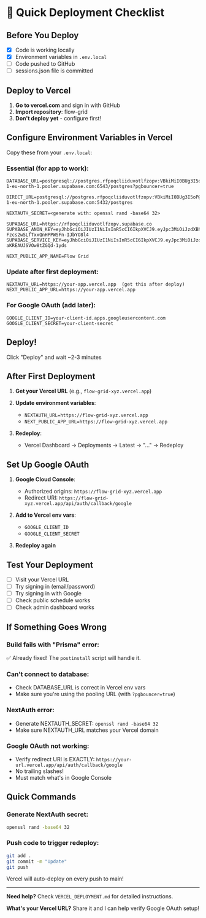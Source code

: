 # 🚀 Quick Deployment Checklist

## Before You Deploy

- [x] Code is working locally
- [x] Environment variables in `.env.local`
- [ ] Code pushed to GitHub
- [ ] sessions.json file is committed

## Deploy to Vercel

1. **Go to vercel.com** and sign in with GitHub
2. **Import repository**: flow-grid
3. **Don't deploy yet** - configure first!

## Configure Environment Variables in Vercel

Copy these from your `.env.local`:

### Essential (for app to work):
```
DATABASE_URL=postgresql://postgres.rfpoqcliiduvotlfzopv:VBkiMiI0BUg3I5oP@aws-1-eu-north-1.pooler.supabase.com:6543/postgres?pgbouncer=true

DIRECT_URL=postgresql://postgres.rfpoqcliiduvotlfzopv:VBkiMiI0BUg3I5oP@aws-1-eu-north-1.pooler.supabase.com:5432/postgres

NEXTAUTH_SECRET=<generate with: openssl rand -base64 32>

SUPABASE_URL=https://rfpoqcliiduvotlfzopv.supabase.co
SUPABASE_ANON_KEY=eyJhbGciOiJIUzI1NiIsInR5cCI6IkpXVCJ9.eyJpc3MiOiJzdXBhYmFzZSIsInJlZiI6InJmcG9xY2xpaWR1dm90bGZ6b3B2Iiwicm9sZSI6ImFub24iLCJpYXQiOjE3NjA1OTM3MDcsImV4cCI6MjA3NjE2OTcwN30.3TTof6rKWWDJ-Fzcs2wSLfTxxQnHPPWSFn-IJbYO8l4
SUPABASE_SERVICE_KEY=eyJhbGciOiJIUzI1NiIsInR5cCI6IkpXVCJ9.eyJpc3MiOiJzdXBhYmFzZSIsInJlZiI6InJmcG9xY2xpaWR1dm90bGZ6b3B2Iiwicm9sZSI6InNlcnZpY2Vfcm9sZSIsImlhdCI6MTc2MDU5MzcwNywiZXhwIjoyMDc2MTY5NzA3fQ.CRcm57HxSot6id8LZpWX-aKREAUJSVOw8tZGQd-1yds

NEXT_PUBLIC_APP_NAME=Flow Grid
```

### Update after first deployment:
```
NEXTAUTH_URL=https://your-app.vercel.app  (get this after deploy)
NEXT_PUBLIC_APP_URL=https://your-app.vercel.app
```

### For Google OAuth (add later):
```
GOOGLE_CLIENT_ID=your-client-id.apps.googleusercontent.com
GOOGLE_CLIENT_SECRET=your-client-secret
```

## Deploy!

Click "Deploy" and wait ~2-3 minutes

## After First Deployment

1. **Get your Vercel URL** (e.g., `flow-grid-xyz.vercel.app`)

2. **Update environment variables**:
   - `NEXTAUTH_URL=https://flow-grid-xyz.vercel.app`
   - `NEXT_PUBLIC_APP_URL=https://flow-grid-xyz.vercel.app`
   
3. **Redeploy**:
   - Vercel Dashboard → Deployments → Latest → "..." → Redeploy

## Set Up Google OAuth

1. **Google Cloud Console**:
   - Authorized origins: `https://flow-grid-xyz.vercel.app`
   - Redirect URI: `https://flow-grid-xyz.vercel.app/api/auth/callback/google`

2. **Add to Vercel env vars**:
   - `GOOGLE_CLIENT_ID`
   - `GOOGLE_CLIENT_SECRET`

3. **Redeploy again**

## Test Your Deployment

- [ ] Visit your Vercel URL
- [ ] Try signing in (email/password)
- [ ] Try signing in with Google
- [ ] Check public schedule works
- [ ] Check admin dashboard works

## If Something Goes Wrong

### Build fails with "Prisma" error:
✅ Already fixed! The `postinstall` script will handle it.

### Can't connect to database:
- Check DATABASE_URL is correct in Vercel env vars
- Make sure you're using the pooling URL (with `?pgbouncer=true`)

### NextAuth error:
- Generate NEXTAUTH_SECRET: `openssl rand -base64 32`
- Make sure NEXTAUTH_URL matches your Vercel domain

### Google OAuth not working:
- Verify redirect URI is EXACTLY: `https://your-url.vercel.app/api/auth/callback/google`
- No trailing slashes!
- Must match what's in Google Console

## Quick Commands

### Generate NextAuth secret:
```bash
openssl rand -base64 32
```

### Push code to trigger redeploy:
```bash
git add .
git commit -m "Update"
git push
```

Vercel will auto-deploy on every push to main!

---

**Need help?** Check `VERCEL_DEPLOYMENT.md` for detailed instructions.

**What's your Vercel URL?** Share it and I can help verify Google OAuth setup!
